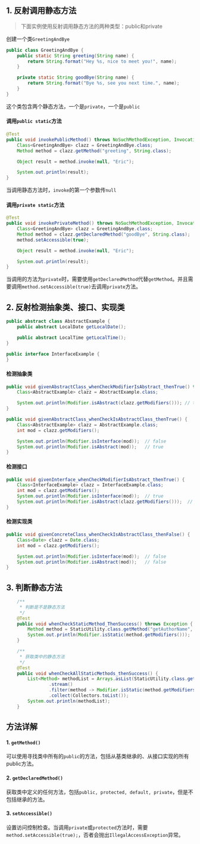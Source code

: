 ## 1.  反射调用静态方法

> 下面实例使用反射调用静态方法的两种类型：public和private

创建一个类`GreetingAndBye`

```java
public class GreetingAndBye {
    public static String greeting(String name) {
        return String.format("Hey %s, nice to meet you!", name);
    }

    private static String goodBye(String name) {
        return String.format("Bye %s, see you next time.", name);
    }
}
```

这个类包含两个静态方法，一个是`private`，一个是`public`

#### 调用`public static`方法

```java
@Test
public void invokePublicMethod() throws NoSuchMethodException, InvocationTargetException, IllegalAccessException {
    Class<GreetingAndBye> clazz = GreetingAndBye.class;
    Method method = clazz.getMethod("greeting", String.class);

    Object result = method.invoke(null, "Eric");

    System.out.println(result);
}
```

当调用静态方法时，`invoke`的第一个参数传`null`

#### 调用`private static`方法

```java
@Test
public void invokePrivateMethod() throws NoSuchMethodException, InvocationTargetException, IllegalAccessException {
    Class<GreetingAndBye> clazz = GreetingAndBye.class;
    Method method = clazz.getDeclaredMethod("goodBye", String.class);
    method.setAccessible(true);

    Object result = method.invoke(null, "Eric");

    System.out.println(result);
}
```

当调用的方法为`private`时，需要使用`getDeclaredMethod`代替`getMethod`。并且需要调用`method.setAccessible(true)`去调用`private`方法。

## 2. 反射检测抽象类、接口、实现类

```java
public abstract class AbstractExample {
    public abstract LocalDate getLocalDate();

    public abstract LocalTime getLocalTime();
}
```

```java
public interface InterfaceExample {
}
```

#### 检测抽象类

```java
public void givenAbstractClass_whenCheckModifierIsAbstract_thenTrue() throws Exception {
    Class<AbstractExample> clazz = AbstractExample.class;

    System.out.println(Modifier.isAbstract(clazz.getModifiers())); // true
}

public void givenAbstractClass_whenCheckIsAbstractClass_thenTrue() {
    Class<AbstractExample> clazz = AbstractExample.class;
    int mod = clazz.getModifiers();

    System.out.println(Modifier.isInterface(mod));  // false
    System.out.println(Modifier.isAbstract(mod));   // true
}
```

#### 检测接口

```java
public void givenInterface_whenCheckModifierIsAbstract_thenTrue() {
    Class<InterfaceExample> clazz = InterfaceExample.class;
    int mod = clazz.getModifiers();
    System.out.println(Modifier.isInterface(mod));  // true
    System.out.println(Modifier.isAbstract(clazz.getModifiers()));  // true 注意该方法检测接口也是抽象类
}
```

#### 检测实现类

```java
public void givenConcreteClass_whenCheckIsAbstractClass_thenFalse() {
    Class<Date> clazz = Date.class;
    int mod = clazz.getModifiers();

    System.out.println(Modifier.isInterface(mod));  // false
    System.out.println(Modifier.isAbstract(mod));   // false
}
```

## 3. 判断静态方法

```java
    /**
     * 判断是不是静态方法
     */
    @Test
    public void whenCheckStaticMethod_ThenSuccess() throws Exception {
        Method method = StaticUtility.class.getMethod("getAuthorName", null);
        System.out.println(Modifier.isStatic(method.getModifiers()));   // true
    }

    /**
     * 获取类中的静态方法
     */
    @Test
    public void whenCheckAllStaticMethods_thenSuccess() {
        List<Method> methodList = Arrays.asList(StaticUtility.class.getMethods())
                .stream()
                .filter(method -> Modifier.isStatic(method.getModifiers()))
                .collect(Collectors.toList());
        System.out.println(methodList);
    }
```



## 方法详解

#### 1. `getMethod()`

可以使用寻找类中所有的`public`的方法，包括从基类继承的、从接口实现的所有public方法。

#### 2. `getDeclaredMethod()`

获取类中定义的任何方法，包括`public, protected, default, private`，但是不包括继承的方法。

#### 3. `setAccessible()`

设置访问控制检查。当调用`private`或`protected`方法时，需要`method.setAccessible(true);`，否者会抛出`IllegalAccessException`异常。